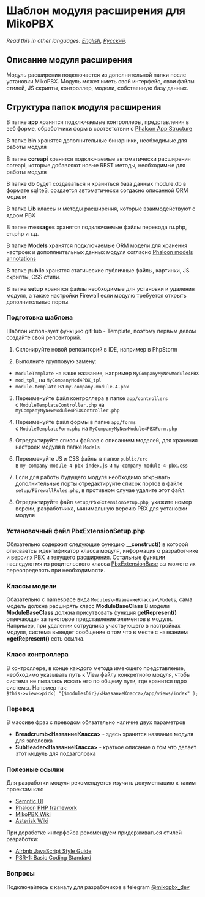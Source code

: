 # Шаблон модуля расширения для MikoPBX #

*Read this in other languages: [English](README.md), [Русский](README.ru.md).*

## Описание модуля расширения ##

Модуль расширения подключается из дополнительной папки после установки MikoPBX.
Модуль может иметь свой интерфейс, свои файлы стилей, JS скрипты, контроллер, модели, собственную базу данных.

## Структура папок модуля расширения ##

В папке **app** хранятся подключаемые контроллеры, представления в веб форме, обработчики форм в соответствии с [Phalcon App Structure](https://docs.phalcon.io/3.4/en/tutorial-basic#file-structure)

В папке **bin** хранятся дополнительные бинарники, необходимые для работы модуля

В папке **coreapi** хранятся подключаемые автоматически расширения coreapi, которые добавляют новые REST методы, необходимые для работы модуля

В папке **db** будет создаваться и храниться база данных module.db в формате sqlite3, создается автоматически согдасно описанной ORM модели

В папке **Lib** классы и методы расширения, которые взаимодействуют с ядром PBX

В папке **messages** хранятся подключаемые файлы перевода ru.php, en.php и т.д.

В папке **Models** хранятся подключаемые ORM модели для хранения настроек и допоплнительных данных модуля согласно [Phalcon models annotations](https://docs.phalcon.io/3.4/ru-ru/db-models-metadata#стратегия-аннотаций)

В папке **public** хранятся статические публичные файлы, картинки, JS скрипты, CSS стили.

В папке **setup** хранятся файлы необходимые для установки и удаления модуля, а также настройки Firewall если модулю требуется открыть дополнительные порты.

### Подготовка шаблона ###
Шаблон использует функцию gitHub - Template, поэтому первым делом создайте свой репозиторий.
1. Склонируйте новой репозиторий в IDE, например в PhpStorm

2. Выполните групповую замену:
 * `ModuleTemplate` на ваше название, например `MyCompanyMyNewModule4PBX`
 * `mod_tpl_` на `MyCompanyMod4PBX_tpl`
 * `module-template` на `my-company-module-4-pbx`
 
3. Переименуйте файл контроллера в папке `app/controllers` \
с `ModuleTemplateController.php` на `MyCompanyMyNewModule4PBXController.php` 

4. Переименуйте файл формы в папке `app/forms` \
с `ModuleTemplateForm.php` на `MyCompanyMyNewModule4PBXForm.php` 

5. Отредактируйте список файлов с описанием моделей, для хранения настроек модуля в папке `Models`

6. Переименуйте JS и CSS файлы в папке `public/src` \
в `my-company-module-4-pbx-index.js` и `my-company-module-4-pbx.css`

7. Если для работы будущего модуля необходимо открывать дополнительные порты отредактируйте список портов в файле `setup/FirewallRules.php`, в противном случае удалите этот файл.

8. Отредактируйте файл `setup/PbxExtensionSetup.php`, укажите номер версии, разработчика, минимальную версию PBX для установки модуля
 

### Установочный файл  PbxExtensionSetup.php ###
Обязательно содержит следующие функцию **__construct()** в которой описваетсы идентификатор класса модуля, информация о разработчике и версиях PBX и текущего расширения.
  Остальные функции наследуютмя из родительского класса [PbxExtensionBase](https://github.com/mikopbx/core/blob/master/www/back-end/modules/PbxExtensionBase.php) вы можете их переопределять при необходимости.
  
### Классы модели ###
Обазательно с namespace вида `Modules\<НазваниеКласса>\Models`, сама модель должна расширять класс **ModuleBaseClass** 
В модели **ModuleBaseClass** должна присутвовать функция **getRepresent()** отвечающая за текстовое представление элементов в модуля. Например, при удалении сотрудника участвующего в настройках модуля, система выведет сообщение о том что в месте с названием **=getRepresent()** есть ссылка.

### Класс контроллера ###
В контроллере, в конце каждого метода имеющего представление, необходимо указывать путь к View файлу конкретного модуля, чтобы система не пыталась искать его по общему пути, где хранится ядро системы.
Напрмер так:\
`$this->view->pick( "{$modulesDir}/<НазваниеКласса>/app/views/index" );`

### Перевод ###
В массиве фраз с преводом обязательно наличие двух параметров
* **Breadcrumb<НазваниеКласса>** - здесь хранится название модуля для заголовка
* **SubHeader<НазваниеКласса>** - краткое описание о том что делает этот модуль для подзаголовка
	
### Полезные ссылки ###
Для разработки модуля рекомендуется изучить документацию к таким проектам как:

* [Semntic UI](https://semantic-ui.com)
* [Phalcon PHP framework](https://docs.phalcon.io/3.4/en/introduction)
* [MikoPBX Wiki](https://wiki.mikopbx.com)
* [Asterisk Wiki](https://wiki.asterisk.org/wiki/display/AST/Home)

При доработке интерфейса рекомендуем придерживаться стилей разработки:

* [Airbnb JavaScript Style Guide](https://github.com/airbnb/javascript)
* [PSR-1: Basic Coding Standard](https://www.php-fig.org/psr/psr-1/)

### Вопросы ###
Подключайтесь к каналу для разрабочиков в telegram [@mikopbx_dev](https://t.me/joinchat/AAPn5xSqZIpQnNnCAa3bBw)
